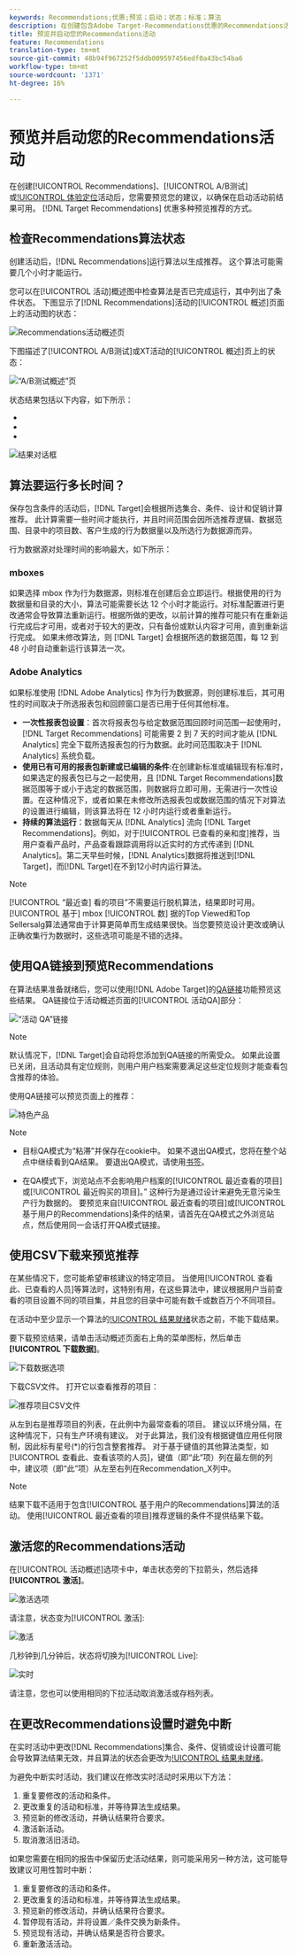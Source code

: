 ```yaml
---
keywords: Recommendations;优惠;预览；启动；状态；标准；算法
description: 在创建包含Adobe Target·Recommendations优惠的Recommendations活动、A/B测试或体验定位(XT)后，您需要对其进行预览，以确保在启动该活动之前可以获得结果。 目标Recommendations优惠了多种预览建议的方法。
title: 预览并启动您的Recommendations活动
feature: Recommendations
translation-type: tm+mt
source-git-commit: 48b94f967252f5ddb009597456edf0a43bc54ba6
workflow-type: tm+mt
source-wordcount: '1371'
ht-degree: 16%

---
```



# 预览并启动您的Recommendations活动

在创建[!UICONTROL Recommendations]、[!UICONTROL A/B测试]或[!UICONTROL 体验定位](XT)活动后，您需要预览您的建议，以确保在启动活动前结果可用。 [](/help/c-recommendations/recommendations-as-an-offer.md)[!DNL Target Recommendations] 优惠多种预览推荐的方式。

## 检查Recommendations算法状态

创建活动后，[!DNL Recommendations]运行算法以生成推荐。 这个算法可能需要几个小时才能运行。

您可以在[!UICONTROL 活动]概述图中检查算法是否已完成运行，其中列出了条件状态。 下图显示了[!DNL Recommendations]活动的[!UICONTROL 概述]页面上的活动图的状态：

![Recommendations活动概述页](/help/c-recommendations/t-create-recs-activity/assets/recs-overview.png)

下图描述了[!UICONTROL A/B测试]或XT活动的[!UICONTROL 概述]页上的状态：

![“A/B测试概述”页](/help/c-recommendations/t-create-recs-activity/assets/ab-overview.png)

状态结果包括以下内容，如下所示：

* [!UICONTROL 结果就绪]:指示算法已返回结果
* [!UICONTROL 结果未就绪]:指示算法尚未完成运行。
* [!UICONTROL 源失败]:指示无法检索自定义条件源文件。

![结果对话框](/help/c-recommendations/c-algorithms/assets/criteria_status_multi.png)

## 算法要运行多长时间？

保存包含条件的活动后，[!DNL Target]会根据所选集合、条件、设计和促销计算推荐。 此计算需要一些时间才能执行，并且时间范围会因所选推荐逻辑、数据范围、目录中的项目数、客户生成的行为数据量以及所选行为数据源而异。

行为数据源对处理时间的影响最大，如下所示：

### mboxes

如果选择 mbox 作为行为数据源，则标准在创建后会立即运行。根据使用的行为数据量和目录的大小，算法可能需要长达 12 个小时才能运行。对标准配置进行更改通常会导致算法重新运行。根据所做的更改，以前计算的推荐可能只有在重新运行完成后才可用，或者对于较大的更改，只有备份或默认内容才可用，直到重新运行完成。 如果未修改算法，则 [!DNL Target] 会根据所选的数据范围，每 12 到 48 小时自动重新运行该算法一次。

### Adobe Analytics

如果标准使用 [!DNL Adobe Analytics] 作为行为数据源，则创建标准后，其可用性的时间取决于所选报表包和回顾窗口是否已用于任何其他标准。

* **一次性报表包设置**：首次将报表包与给定数据范围回顾时间范围一起使用时，[!DNL Target Recommendations] 可能需要 2 到 7 天的时间才能从 [!DNL Analytics] 完全下载所选报表包的行为数据。此时间范围取决于 [!DNL Analytics] 系统负载。
* **使用已有可用的报表包新建或已编辑的条件**:在创建新标准或编辑现有标准时，如果选定的报表包已与之一起使用，且 [!DNL Target Recommendations]数据范围等于或小于选定的数据范围，则数据将立即可用，无需进行一次性设置。在这种情况下，或者如果在未修改所选报表包或数据范围的情况下对算法的设置进行编辑，则该算法将在 12 小时内运行或者重新运行。
* **持续的算法运行**：数据每天从 [!DNL Analytics] 流向 [!DNL Target Recommendations]。例如，对于[!UICONTROL 已查看的亲和度]推荐，当用户查看产品时，产品查看跟踪调用将以近实时的方式传递到 [!DNL Analytics]。第二天早些时候，[!DNL Analytics]数据将推送到[!DNL Target]，而[!DNL Target]在不到12小时内运行算法。

>[!NOTE]
>
>[!UICONTROL “最近查] 看的项目”不需要运行脱机算法，结果即时可用。[!UICONTROL 基于] mbox [!UICONTROL 数] 据的Top Viewed和Top Sellersalg算法通常由于计算更简单而生成结果很快。当您要预览设计更改或确认正确收集行为数据时，这些选项可能是不错的选择。

## 使用QA链接到预览Recommendations

在算法结果准备就绪后，您可以使用[!DNL Adobe Target]的[QA链接](/help/c-activities/c-activity-qa/activity-qa.md)功能预览这些结果。 QA链接位于活动概述页面的[!UICONTROL 活动QA]部分：

![“活动 QA”链接](/help/c-recommendations/t-create-recs-activity/assets/qa-link.png)

>[!NOTE]
>
>默认情况下，[!DNL Target]会自动将您添加到QA链接的所需受众。 如果此设置已关闭，且活动具有定位规则，则用户用户档案需要满足这些定位规则才能查看包含推荐的体验。

使用QA链接可以预览页面上的推荐：

![特色产品](/help/c-recommendations/t-create-recs-activity/assets/featured-products.png)

>[!NOTE]
>
>* 目标QA模式为“粘滞”并保存在cookie中。 如果不退出QA模式，您将在整个站点中继续看到QA结果。 要退出QA模式，请使用[书签](/help/c-activities/c-activity-qa/activity-qa-bookmark.md)。
   >
   >
* 在QA模式下，浏览站点不会影响用户档案的[!UICONTROL 最近查看的项目]或[!UICONTROL 最近购买的项目]。” 这种行为是通过设计来避免无意污染生产行为数据的。 要预览来自[!UICONTROL 最近查看的项目]或[!UICONTROL 基于用户的Recommendations]条件的结果，请首先在QA模式之外浏览站点，然后使用同一会话打开QA模式链接。


## 使用CSV下载来预览推荐

在某些情况下，您可能希望审核建议的特定项目。 当使用[!UICONTROL 查看此、已查看的人员]等算法时，这特别有用，在这些算法中，建议根据用户当前查看的项目设置不同的项目集，并且您的目录中可能有数千或数百万个不同项目。

在活动中至少显示一个算法的[!UICONTROL 结果就绪]状态之前，不能下载结果。

要下载预览结果，请单击活动概述页面右上角的菜单图标，然后单击&#x200B;**[!UICONTROL 下载数据]**。

![下载数据选项](/help/c-recommendations/t-create-recs-activity/assets/download-data.png)

下载CSV文件。 打开它以查看推荐的项目：

![推荐项目CSV文件](/help/c-recommendations/t-create-recs-activity/assets/recommended-items.png)

从左到右是推荐项目的列表，在此例中为最常查看的项目。 建议以环境分隔，在这种情况下，只有生产环境有建议。 对于此算法，我们没有根据键值应用任何限制，因此标有星号(*)的行包含整套推荐。 对于基于键值的其他算法类型，如[!UICONTROL 查看此、查看该项的人员]，键值（即“此”项）列在最左侧的列中，建议项（即“此”项）从左至右列在Recommendation_X列中。

>[!NOTE]
>
>结果下载不适用于包含[!UICONTROL 基于用户的Recommendations]算法的活动。 使用[!UICONTROL 最近查看的项目]推荐逻辑的条件不提供结果下载。

## 激活您的Recommendations活动

在[!UICONTROL 活动概述]选项卡中，单击状态旁的下拉箭头，然后选择&#x200B;**[!UICONTROL 激活]**。

![激活选项](/help/c-recommendations/t-create-recs-activity/assets/activate.png)

请注意，状态变为[!UICONTROL 激活]:

![激活](/help/c-recommendations/t-create-recs-activity/assets/activating.png)

几秒钟到几分钟后，状态将切换为[!UICONTROL Live]:

![实时](/help/c-recommendations/t-create-recs-activity/assets/live.png)

请注意，您也可以使用相同的下拉活动取消激活或存档列表。

## 在更改Recommendations设置时避免中断

在实时活动中更改[!DNL Recommendations]集合、条件、促销或设计设置可能会导致算法结果无效，并且算法的状态会更改为[!UICONTROL 结果未就绪]。

为避免中断实时活动，我们建议在修改实时活动时采用以下方法：

1. 重复要修改的活动和条件。
1. 更改重复的活动和标准，并等待算法生成结果。
1. 预览新的修改活动，并确认结果符合要求。
1. 激活新活动。
1. 取消激活旧活动。

如果您需要在相同的报告中保留历史活动结果，则可能采用另一种方法，这可能导致建议可用性暂时中断：

1. 重复要修改的活动和条件。
1. 更改重复的活动和标准，并等待算法生成结果。
1. 预览新的修改活动，并确认结果符合要求。
1. 暂停现有活动，并将设置／条件交换为新条件。
1. 预览现有活动，并确认结果是否符合要求。
1. 重新激活活动。
